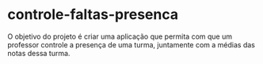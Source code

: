# controle-faltas-presenca
O objetivo do projeto é criar uma aplicação que permita com que um professor controle a presença de uma turma, juntamente com a médias das notas dessa turma.
